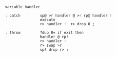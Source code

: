     variable handler

    : catch         sp@ >r handler @ >r rp@ handler !
                    execute
                    r> handler !  r> drop 0 ;

    : throw         ?dup 0= if exit then
                    handler @ rp!
                    r> handler !
                    r> swap >r
                    sp! drop r> ;
